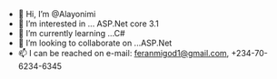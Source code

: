 - 👋 Hi, I’m @Alayonimi 
- 👀 I’m interested in ... ASP.Net core 3.1
- 🌱 I’m currently learning ...C#
- 💞️ I’m looking to collaborate on ...ASP.Net 
- 📫 I can be reached on e-mail: feranmigod1@gmail.com, +234-70-6234-6345

<!---
Alayonimi/Alayonimi is a ✨ special ✨ repository because its `README.md` (this file) appears on your GitHub profile.
You can click the Preview link to take a look at your changes.
--->
